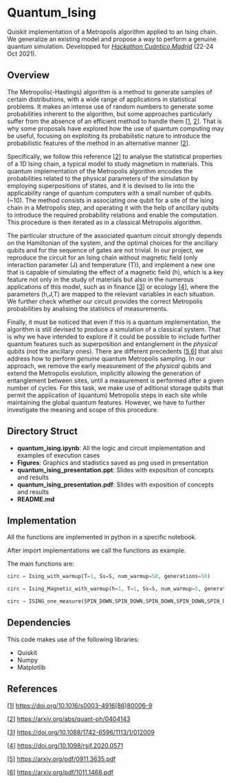 # Quantum_Ising
Quiskit implementation of a Metropolis algorithm applied to an Ising chain. We generalize an existing model and propose a way to perform a genuine quantum simulation. 
Developped for [*Hackathon Cuántico Madrid*][gitQH] (22-24 Oct 2021).

## Overview

The Metropolis(-Hastings) algorithm is a method to generate samples of certain distributions, with a wide range of applications in statistical problems. It makes an intense use of random numbers to generate some probabilities inherent to the algorithm, but some approaches particularly suffer from the absence of an efficient method to handle them [[1][1], [2][2]]. That is why some proposals have explored how the use of quantum computing may be useful, focusing on exploiting its probabilistic nature to introduce the probabilistic features of the method in an alternative manner [[2][2]]. 

Specifically, we follow this reference [[2][2]] to analyse the statistical properties of a 1D Ising chain, a typical model to study magnetism in materials. This quantum implementation of the Metropolis algorithm encodes the probabilities related to the physical parameters of the simulation by employing superpositions of states, and it is devised to lie into the applicability range of quantum computers with a small number of qubits (~10). The method consists in associating one qubit for a site of the Ising chain in a Metropolis step, and operating it with the help of ancillary qubits to introduce the required probability relations and enable the computation. This procedure is then iterated as in a classical Metropolis algorithm.

The particular structure of the associated quantum circuit strongly depends on the Hamiltonian of the system, and the optimal choices for the ancillary qubits and for the sequence of gates are not trivial. In our project, we reproduce the circuit for an Ising chain without magnetic field (only interaction parameter \(J\) and temperature \(T\)), and implement a new one that is capable of simulating the effect of a magnetic field \(h\), which is a key feature not only in the study of materials but also in the numerous applications of this model, such as in finance [[3][3]] or ecology [[4][4]], where the parameters \(h,J,T\) are mapped to the relevant variables in each situation. We further check whether our circuit provides the correct Metropolis probabilities by analising the statistics of measurements.

Finally, it must be noticed that even if this is a quantum implementation, the algorithm is still devised to produce a simulation of a classical system. That is why we have intended to explore if it could be possible to include further quantum features such as superposition and entanglement in the *physical* qubits (not the ancillary ones). There are different precedents [[5][5],[6][6]] that also address how to perform *genuine* quantum Metropolis sampling. In our approach, we remove the early measurement of the *physical* qubits and extend the Metropolis evolution, implicitly allowing the generation of entanglement between sites, until a measurement is performed after a given number of cycles. For this task, we make use of aditional storage qubits that permit the application of (quantum) Metropolis steps in each site while maintaining the global quantum features. However, we have to further investigate the meaning and scope of this procedure.

## Directory Struct
* **quantum_ising.ipynb**: All the logic and circuit implementation and examples of execution cases
* **Figures**: Graphics and stadistics saved as png used in presentation
* **quantum_ising_presentation.ppt**: Slides with exposition of concepts and results
* **quantum_ising_presentation.pdf**: Slides with exposition of concepts and results
* **README.md**

## Implementation

All the functions are implemented in python in a specific notebook.

After import implementations we call the functions as example.

The main functions are:

```python
circ = Ising_with_warmup(T=1, Ss=S, num_warmup=50, generations=50)

circ = Ising_Magnetic_with_warmup(h=1, T=1, Ss=S, num_warmup=5, generations=5)

circ = ISING_one_measure(SPIN_DOWN,SPIN_DOWN,SPIN_DOWN,SPIN_DOWN,SPIN_DOWN, generations=1)
```
 
## Dependencies
This code makes use of the following libraries:
* Quiskit
* Numpy 
* Matplotlib 

[gitQH]: https://github.com/QuantumMadrid/HackathonCuanticoMadrid
[1]: https://doi.org/10.1016/s0003-4916(86)80006-9
[2]: https://arxiv.org/abs/quant-ph/0404143
[3]: https://doi.org/10.1088/1742-6596/1113/1/012009
[4]: https://doi.org/10.1098/rsif.2020.0571
[5]: https://arxiv.org/pdf/0911.3635.pdf
[6]: https://arxiv.org/pdf/1011.1468.pdf

## References

[[1]] https://doi.org/10.1016/s0003-4916(86)80006-9

[[2]] https://arxiv.org/abs/quant-ph/0404143

[[3]] https://doi.org/10.1088/1742-6596/1113/1/012009

[[4]] https://doi.org/10.1098/rsif.2020.0571

[[5]] https://arxiv.org/pdf/0911.3635.pdf

[[6]] https://arxiv.org/pdf/1011.1468.pdf
